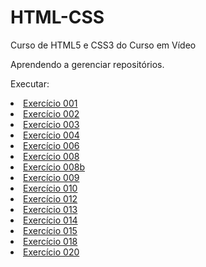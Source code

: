 # HTML-CSS
 Curso de HTML5 e CSS3 do Curso em Vídeo

 Aprendendo a gerenciar repositórios.

Executar:
<li><a href="https://nanafonseca.github.io/HTML-CSS/Exerc%C3%ADcios/ex001/">Exercício 001</a>
<li><a href="https://nanafonseca.github.io/HTML-CSS/Exerc%C3%ADcios/ex002/">Exercício 002</a>
<li><a href="https://nanafonseca.github.io/HTML-CSS/Exerc%C3%ADcios/ex003/">Exercício 003</a>
<li><a href="https://nanafonseca.github.io/HTML-CSS/Exerc%C3%ADcios/ex004/">Exercício 004</a>
<li><a href="https://nanafonseca.github.io/HTML-CSS/Exerc%C3%ADcios/ex006/">Exercício 006</a>
<li><a href="https://nanafonseca.github.io/HTML-CSS/Exerc%C3%ADcios/ex008/">Exercício 008</a>
<li><a href="https://nanafonseca.github.io/HTML-CSS/Exerc%C3%ADcios/ex008b/">Exercício 008b</a>
<li><a href="https://nanafonseca.github.io/HTML-CSS/Exerc%C3%ADcios/ex009/">Exercício 009</a>
<li><a href="https://nanafonseca.github.io/HTML-CSS/Exerc%C3%ADcios/ex010/">Exercício 010</a>
<li><a href="https://nanafonseca.github.io/HTML-CSS/Exerc%C3%ADcios/ex012/">Exercício 012</a>
<li><a href="https://nanafonseca.github.io/HTML-CSS/Exerc%C3%ADcios/ex013/">Exercício 013</a>
<li><a href="https://nanafonseca.github.io/HTML-CSS/Exerc%C3%ADcios/ex014/">Exercício 014</a>
<li><a href="https://nanafonseca.github.io/HTML-CSS/Exerc%C3%ADcios/ex015/">Exercício 015</a>
<li><a href="https://nanafonseca.github.io/HTML-CSS/Exerc%C3%ADcios/ex018/">Exercício 018</a>
<li><a href="https://nanafonseca.github.io/HTML-CSS/Exerc%C3%ADcios/ex020/">Exercício 020</a>
